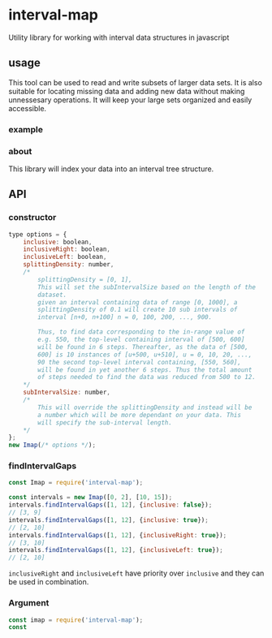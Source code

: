 # interval-map
Utility library for working with interval data structures in javascript

## usage
This tool can be used to read and write subsets of larger data sets.
It is also suitable for locating missing data and adding new data without making unnessesary operations. It will keep your large sets organized and easily accessible.

### example

### about
This library will index your data into an interval tree structure.

## API

### constructor
```javascript
type options = {
    inclusive: boolean,
    inclusiveRight: boolean,
    inclusiveLeft: boolean,
    splittingDensity: number,
    /*
        splittingDensity = [0, 1],
        This will set the subIntervalSize based on the length of the
        dataset.
        given an interval containing data of range [0, 1000], a
        splittingDensity of 0.1 will create 10 sub intervals of
        interval [n+0, n+100] n = 0, 100, 200, ..., 900.

        Thus, to find data corresponding to the in-range value of
        e.g. 550, the top-level containing interval of [500, 600]
        will be found in 6 steps. Thereafter, as the data of [500,
        600] is 10 instances of [u+500, u+510], u = 0, 10, 20, ...,
        90 the second top-level interval containing, [550, 560],
        will be found in yet another 6 steps. Thus the total amount
        of steps needed to find the data was reduced from 500 to 12.
    */
    subIntervalSize: number,
    /*
        This will override the splittingDensity and instead will be
        a number which will be more dependant on your data. This
        will specify the sub-interval length.
    */
};
new Imap(/* options */);
```

### findIntervalGaps
```javascript
const Imap = require('interval-map');

const intervals = new Imap([0, 2], [10, 15]);
intervals.findIntervalGaps([1, 12], {inclusive: false});
// [3, 9]
intervals.findIntervalGaps([1, 12], {inclusive: true});
// [2, 10]
intervals.findIntervalGaps([1, 12], {inclusiveRight: true});
// [3, 10]
intervals.findIntervalGaps([1, 12], {inclusiveLeft: true});
// [2, 10]
```
`inclusiveRight` and `inclusiveLeft` have priority over `inclusive` and they can be used in combination.

### Argument
```javascript
const imap = require('interval-map');
const 
```